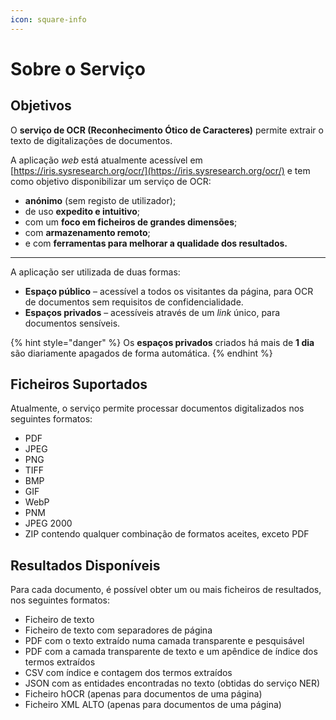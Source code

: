 ```yaml
---
icon: square-info
---
```


# Sobre o Serviço

## Objetivos

O **serviço de OCR (Reconhecimento Ótico de Caracteres)** permite extrair o texto de digitalizações de documentos.

A aplicação _web_ está atualmente acessível em [https://iris.sysresearch.org/ocr/](https://iris.sysresearch.org/ocr/) e tem como objetivo disponibilizar um serviço de OCR:

* **anónimo** (sem registo de utilizador);
* de uso **expedito e intuitivo**;
* com um **foco em ficheiros de grandes dimensões**;
* com **armazenamento remoto**;
* e com **ferramentas para melhorar a qualidade dos resultados.**

***

A aplicação ser utilizada de duas formas:

* **Espaço público** – acessível a todos os visitantes da página, para OCR de documentos sem requisitos de confidencialidade.
* **Espaços privados** – acessíveis através de um _link_ único, para documentos sensíveis.

{% hint style="danger" %}
Os **espaços privados** criados há mais de **1 dia** são diariamente apagados de forma automática.
{% endhint %}

## Ficheiros Suportados

Atualmente, o serviço permite processar documentos digitalizados nos seguintes formatos:

* PDF
* JPEG
* PNG
* TIFF
* BMP
* GIF
* WebP
* PNM
* JPEG 2000
* ZIP contendo qualquer combinação de formatos aceites, exceto PDF

## Resultados Disponíveis

Para cada documento, é possível obter um ou mais ficheiros de resultados, nos seguintes formatos:

* Ficheiro de texto
* Ficheiro de texto com separadores de página
* PDF com o texto extraído numa camada transparente e pesquisável
* PDF com a camada transparente de texto e um apêndice de índice dos termos extraídos
* CSV com índice e contagem dos termos extraídos
* JSON com as entidades encontradas no texto (obtidas do serviço NER)
* Ficheiro hOCR (apenas para documentos de uma página)
* Ficheiro XML ALTO (apenas para documentos de uma página)
